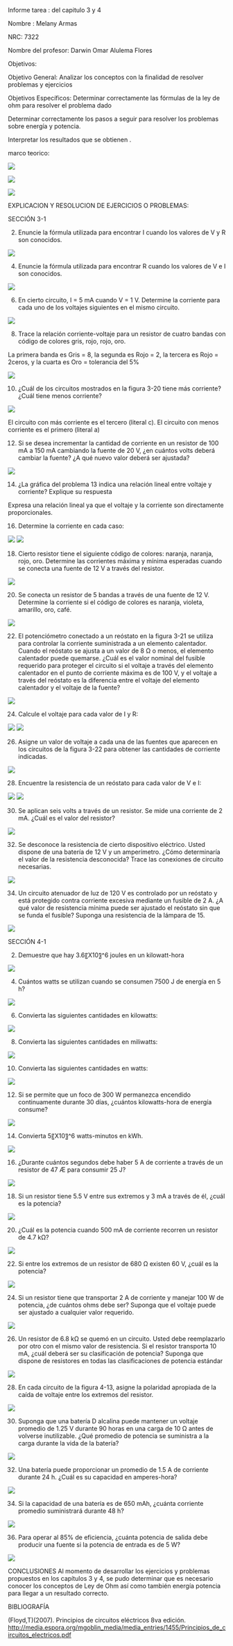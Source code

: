 Informe tarea : del capitulo 3 y 4

Nombre : Melany Armas

NRC: 7322

Nombre del profesor: Darwin Omar Alulema Flores

Objetivos:

Objetivo General: Analizar los conceptos con la finalidad de resolver problemas y ejercicios

Objetivos Específicos: Determinar correctamente las fórmulas de la ley de ohm para resolver el problema dado

Determinar correctamente los pasos a seguir para resolver los problemas sobre energía y potencia.

Interpretar los resultados que se obtienen .

marco teorico:

![](https://github.com/MelanyArmas/Tarea-2/blob/main/Ley%20de%20ohm.jpg)

![](https://github.com/MelanyArmas/Tarea-2/blob/main/Energ%C3%ADa%20y%20Potencia.jpg)

![](https://github.com/MelanyArmas/Tarea-2/blob/main/Fuentes%20de%20potencia.jpg)

EXPLICACION Y RESOLUCION DE EJERCICIOS O PROBLEMAS:

SECCIÓN 3-1

2. Enuncie la fórmula utilizada para encontrar I cuando los valores de V y R son conocidos.

![](https://github.com/MelanyArmas/Tarea-2/blob/main/EJ%202.jpg)

4. Enuncie la fórmula utilizada para encontrar R cuando los valores de V e I son conocidos.

![](https://github.com/MelanyArmas/Tarea-2/blob/main/EJ%204.jpg)

6. En cierto circuito, I = 5 mA cuando V = 1 V. Determine la corriente para cada uno de los voltajes siguientes en el mismo circuito.

![](https://github.com/MelanyArmas/Tarea-2/blob/main/EJ%206.jpg)

8. Trace la relación corriente-voltaje para un resistor de cuatro bandas con código de colores gris, rojo, rojo, oro.

La primera banda es Gris = 8, la segunda es Rojo = 2, la tercera es Rojo = 2ceros, y la cuarta es Oro = tolerancia del 5%

![](https://github.com/MelanyArmas/Tarea-2/blob/main/EJ%208.jpg)

10. ¿Cuál de los circuitos mostrados en la figura 3-20 tiene más corriente? ¿Cuál tiene menos corriente?

![](https://github.com/MelanyArmas/Tarea-2/blob/main/EJ%2010.jpg)

El circuito con más corriente es el tercero (literal c). El circuito con menos corriente es el primero (literal a)

12. Si se desea incrementar la cantidad de corriente en un resistor de 100 mA a 150 mA cambiando la fuente de 20 V, ¿en cuántos volts deberá cambiar la fuente? ¿A qué nuevo valor deberá ser ajustada?

![](https://github.com/MelanyArmas/Tarea-2/blob/main/EJ%2012.jpg)

14. ¿La gráfica del problema 13 indica una relación lineal entre voltaje y corriente? Explique su respuesta

Expresa una relación lineal ya que el voltaje y la corriente son directamente proporcionales.

16. Determine la corriente en cada caso:

![](https://github.com/MelanyArmas/Tarea-2/blob/main/EJ%2016.jpg)
![](https://github.com/MelanyArmas/Tarea-2/blob/main/EJ%2016.1.jpg)

18. Cierto resistor tiene el siguiente código de colores: naranja, naranja, rojo, oro. Determine las corrientes máxima y mínima esperadas cuando se conecta una fuente de 12 V a través del resistor.

![](https://github.com/MelanyArmas/Tarea-2/blob/main/EJ%2018.jpg)

20. Se conecta un resistor de 5 bandas a través de una fuente de 12 V. Determine la corriente si el código de colores es naranja, violeta, amarillo, oro, café.

![](https://github.com/MelanyArmas/Tarea-2/blob/main/EJ%2020.jpg)

22. El potenciómetro conectado a un reóstato en la figura 3-21 se utiliza para controlar la corriente suministrada a un elemento calentador. Cuando el reóstato se ajusta a un valor de 8 Ω o menos, el elemento calentador puede quemarse. ¿Cuál es el valor nominal del fusible requerido para proteger el circuito si el voltaje a través del elemento calentador en el punto de corriente máxima es de 100 V, y el voltaje a través del reóstato es la diferencia entre el voltaje del elemento calentador y el voltaje de la fuente?

![](https://github.com/MelanyArmas/Tarea-2/blob/main/EJ%2022.jpg)

24. Calcule el voltaje para cada valor de I y R:

![](https://github.com/MelanyArmas/Tarea-2/blob/main/EJ%2024.jpg)
![](https://github.com/MelanyArmas/Tarea-2/blob/main/EJ%2024.1.jpg)

26. Asigne un valor de voltaje a cada una de las fuentes que aparecen en los circuitos de la figura 3-22 para obtener las cantidades de corriente indicadas.

![](https://github.com/MelanyArmas/Tarea-2/blob/main/EJ%2026.jpg)

28. Encuentre la resistencia de un reóstato para cada valor de V e I:

![](https://github.com/MelanyArmas/Tarea-2/blob/main/EJ%2028.jpg)
![](https://github.com/MelanyArmas/Tarea-2/blob/main/EJ%2028.1.jpg)

30. Se aplican seis volts a través de un resistor. Se mide una corriente de 2 mA. ¿Cuál es el valor del resistor?

![](https://github.com/MelanyArmas/Tarea-2/blob/main/EJ%2030.jpg)

32. Se desconoce la resistencia de cierto dispositivo eléctrico. Usted dispone de una batería de 12 V y un amperímetro. ¿Cómo determinaría el valor de la resistencia desconocida? Trace las conexiones de circuito necesarias.

![](https://github.com/MelanyArmas/Tarea-2/blob/main/EJ%2032.jpg)

34. Un circuito atenuador de luz de 120 V es controlado por un reóstato y está protegido contra corriente excesiva mediante un fusible de 2 A. ¿A qué valor de resistencia mínima puede ser ajustado el reóstato sin que se funda el fusible? Suponga una resistencia de la lámpara de 15.

![](https://github.com/MelanyArmas/Tarea-2/blob/main/EJ%2034.jpg)

SECCIÓN 4-1

2. Demuestre que hay 3.6〖X10〗^6 joules en un kilowatt-hora

![](https://github.com/MelanyArmas/Tarea-2/blob/main/EJ%202%20S4.jpg)

4. Cuántos watts se utilizan cuando se consumen 7500 J de energía en 5 h?

![](https://github.com/MelanyArmas/Tarea-2/blob/main/EJ%204%20S2.jpg)

6. Convierta las siguientes cantidades en kilowatts:

![](https://github.com/MelanyArmas/Tarea-2/blob/main/EJ%206%20S2.jpg)

8. Convierta las siguientes cantidades en miliwatts:

![](https://github.com/MelanyArmas/Tarea-2/blob/main/EJ%208%20S2.jpg)

10. Convierta las siguientes cantidades en watts:

![](https://github.com/MelanyArmas/Tarea-2/blob/main/EJ%2010%20S2.jpg)

12. Si se permite que un foco de 300 W permanezca encendido continuamente durante 30 días, ¿cuántos kilowatts-hora de energía consume?

![](https://github.com/MelanyArmas/Tarea-2/blob/main/EJ%2012%20S2.jpg)

14. Convierta 5〖X10〗^6 watts-minutos en kWh.

![](https://github.com/MelanyArmas/Tarea-2/blob/main/EJ%2014%20S2.jpg)

16. ¿Durante cuántos segundos debe haber 5 A de corriente a través de un resistor de 47 Æ para consumir 25 J?

![](https://github.com/MelanyArmas/Tarea-2/blob/main/EJ%2016%20S2.jpg)

18. Si un resistor tiene 5.5 V entre sus extremos y 3 mA a través de él, ¿cuál es la potencia?

![](https://github.com/MelanyArmas/Tarea-2/blob/main/EJ%2018%20S2.jpg)

20. ¿Cuál es la potencia cuando 500 mA de corriente recorren un resistor de 4.7 kΩ?

![](https://github.com/MelanyArmas/Tarea-2/blob/main/EJ%2020%20S2.jpg)

22. Si entre los extremos de un resistor de 680 Ω existen 60 V, ¿cuál es la potencia?

![](https://github.com/MelanyArmas/Tarea-2/blob/main/EJ%2022%20S2.jpg)

24. Si un resistor tiene que transportar 2 A de corriente y manejar 100 W de potencia, ¿de cuántos ohms debe ser? Suponga que el voltaje puede ser ajustado a cualquier valor requerido.

![](https://github.com/MelanyArmas/Tarea-2/blob/main/EJ%2024%20S2.jpg)

26. Un resistor de 6.8 kΩ se quemó en un circuito. Usted debe reemplazarlo por otro con el mismo valor de resistencia. Si el resistor transporta 10 mA, ¿cuál deberá ser su clasificación de potencia? Suponga que dispone de resistores en todas las clasificaciones de potencia estándar

![](https://github.com/MelanyArmas/Tarea-2/blob/main/EJ%2026%20S2.jpg)

28. En cada circuito de la figura 4-13, asigne la polaridad apropiada de la caída de voltaje entre los extremos del resistor.

![](https://github.com/MelanyArmas/Tarea-2/blob/main/EJ%2028%20S2.jpg)

30. Suponga que una batería D alcalina puede mantener un voltaje promedio de 1.25 V durante 90 horas en una carga de 10 Ω antes de volverse inutilizable. ¿Qué promedio de potencia se suministra a la carga durante la vida de la batería?

![](https://github.com/MelanyArmas/Tarea-2/blob/main/EJ%2030%20S2.jpg)

32. Una batería puede proporcionar un promedio de 1.5 A de corriente durante 24 h. ¿Cuál es su capacidad en amperes-hora?

![](https://github.com/MelanyArmas/Tarea-2/blob/main/EJ%2032%20S2.jpg)

34. Si la capacidad de una batería es de 650 mAh, ¿cuánta corriente promedio suministrará durante 48 h?

![](https://github.com/MelanyArmas/Tarea-2/blob/main/EJ%2034%20S2.jpg)

36. Para operar al 85% de eficiencia, ¿cuánta potencia de salida debe producir una fuente si la potencia de entrada es de 5 W?

![](https://github.com/MelanyArmas/Tarea-2/blob/main/EJ%2036%20S2.jpg)

CONCLUSIONES
Al momento de desarrollar los ejercicios y problemas propuestos en los capítulos 3 y 4, se pudo determinar que es necesario conocer los conceptos de Ley de Ohm así como también energía  potencia para llegar a un resultado correcto.  

BIBLIOGRAFÍA

(Floyd,T)(2007). Principios de circuitos eléctricos 8va edición. http://media.espora.org/mgoblin_media/media_entries/1455/Principios_de_circuitos_electricos.pdf
